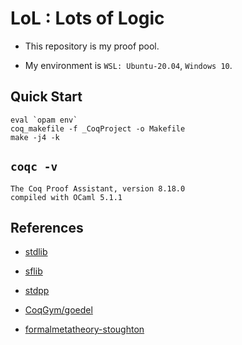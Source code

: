 # LoL : Lots of Logic

- This repository is my proof pool.

- My environment is `WSL: Ubuntu-20.04`, `Windows 10`.

## Quick Start

```
eval `opam env`
coq_makefile -f _CoqProject -o Makefile
make -j4 -k
```

## `coqc -v`

```
The Coq Proof Assistant, version 8.18.0
compiled with OCaml 5.1.1
```

## References

- [stdlib](https://coq.inria.fr/doc/v8.18/stdlib)

- [sflib](https://github.com/snu-sf/sflib)

- [stdpp](https://plv.mpi-sws.org/coqdoc/stdpp)

- [CoqGym/goedel](https://github.com/princeton-vl/CoqGym/tree/master/coq_projects/goedel)

- [formalmetatheory-stoughton](https://github.com/ernius/formalmetatheory-stoughton)
